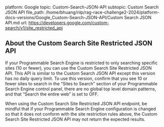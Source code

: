 platform: Google
topic: Custom-Search-JSON-API
subtopic: Custom Search JSON API
file_path: /home/bhuang/nlp/rag-race-challenge2-2024/platform-docs-versions/Google_Custom-Search-JSON-API/Custom Search JSON API.md
url: https://developers.google.com/custom-search/v1/site_restricted_api

## About the Custom Search Site Restricted JSON API

If your Programmable Search Engine is restricted to only searching specific sites (10 or fewer), you can use the Custom Search Site Restricted JSON API. This API is similar to the Custom Search JSON API except this version has no daily query limit. To use this version, confirm that you see 10 or fewer sites to search in the “Sites to Search” section of your Programmable Search Engine control panel, there are no global top level domain patterns, and that “Search the entire web” is set to OFF.

When using the Custom Search Site Restricted JSON API endpoint, be mindful that if your Programmable Search Engine configuration is changed so that it does not conform with the site restriction rules above, the Custom Search Site Restricted JSON API may not return the expected results.